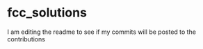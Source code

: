 # fcc_solutions

 I am editing the readme to see if my commits will be posted to the contributions
 